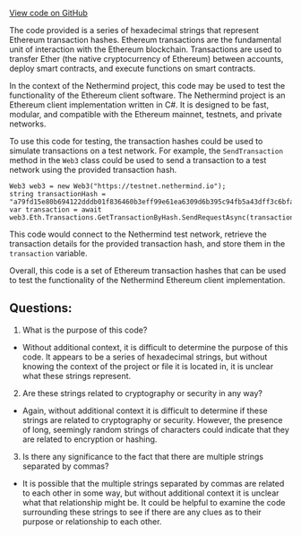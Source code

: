 [View code on GitHub](https://github.com/NethermindEth/nethermind/src/bench_precompiles/vectors/sha256/proposed/input_param_scalar_96_gas_23.csv)

The code provided is a series of hexadecimal strings that represent Ethereum transaction hashes. Ethereum transactions are the fundamental unit of interaction with the Ethereum blockchain. Transactions are used to transfer Ether (the native cryptocurrency of Ethereum) between accounts, deploy smart contracts, and execute functions on smart contracts. 

In the context of the Nethermind project, this code may be used to test the functionality of the Ethereum client software. The Nethermind project is an Ethereum client implementation written in C#. It is designed to be fast, modular, and compatible with the Ethereum mainnet, testnets, and private networks. 

To use this code for testing, the transaction hashes could be used to simulate transactions on a test network. For example, the `SendTransaction` method in the `Web3` class could be used to send a transaction to a test network using the provided transaction hash. 

```
Web3 web3 = new Web3("https://testnet.nethermind.io");
string transactionHash = "a79fd15e80b694122dddb01f836460b3eff99e61ea6309d6b395c94fb5a43dff3c6bfa69da4371f4ea3416f7b13e1ce5a50a055f0cfd1421a02ce3675b7f0e63bd012914a96253926fdaabec06944ffcdb4637a05e3e78a9bcf1b21b68b9dd9b";
var transaction = await web3.Eth.Transactions.GetTransactionByHash.SendRequestAsync(transactionHash);
```

This code would connect to the Nethermind test network, retrieve the transaction details for the provided transaction hash, and store them in the `transaction` variable. 

Overall, this code is a set of Ethereum transaction hashes that can be used to test the functionality of the Nethermind Ethereum client implementation.
## Questions: 
 1. What is the purpose of this code? 
- Without additional context, it is difficult to determine the purpose of this code. It appears to be a series of hexadecimal strings, but without knowing the context of the project or file it is located in, it is unclear what these strings represent.

2. Are these strings related to cryptography or security in any way? 
- Again, without additional context it is difficult to determine if these strings are related to cryptography or security. However, the presence of long, seemingly random strings of characters could indicate that they are related to encryption or hashing.

3. Is there any significance to the fact that there are multiple strings separated by commas? 
- It is possible that the multiple strings separated by commas are related to each other in some way, but without additional context it is unclear what that relationship might be. It could be helpful to examine the code surrounding these strings to see if there are any clues as to their purpose or relationship to each other.